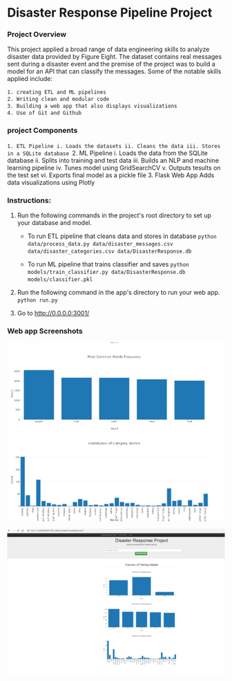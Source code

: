 # Disaster Response Pipeline Project

### Project Overview
This project applied a broad range of data engineering skills to analyze disaster data provided by Figure Eight. The dataset contains real messages sent during a disaster event and the premise of the project was to build a model for an API that can classify the messages. Some of the notable skills applied include:

	1. creating ETL and ML pipelines
	2. Writing clean and modular code
	3. Building a web app that also displays visualizations
	4. Use of Git and Github
### project Components

`1. ETL Pipeline
	i. Loads the datasets
	ii. Cleans the data
	iii. Stores in a SQLite database
`2. ML Pipeline
	i. Loads the data from the SQLite database
	ii. Splits into training and test data
	iii. Builds an NLP and machine learning pipeline
	iv. Tunes model using GridSearchCV
	v. Outputs tesults on the test set
	vi. Exports final model as a pickle file
 3. Flask Web App
 	Adds data visualizations using Plotly
	
### Instructions:
1. Run the following commands in the project's root directory to set up your database and model.

    - To run ETL pipeline that cleans data and stores in database
        `python data/process_data.py data/disaster_messages.csv data/disaster_categories.csv data/DisasterResponse.db`

	- To run ML pipeline that trains classifier and saves
        `python models/train_classifier.py data/DisasterResponse.db models/classifier.pkl`

2. Run the following command in the app's directory to run your web app.
    `python run.py`

3. Go to http://0.0.0.0:3001/

### Web app Screenshots

![alt text](https://github.com/miriamwanjo/Disaster-Response-Pipeline/blob/master/image.png/Disaster%202.PNG)
	
![alt text](https://github.com/miriamwanjo/Disaster-Response-Pipeline/blob/master/image.png/Miriam%20Disaster%20response%20screenshot%201.PNG)
